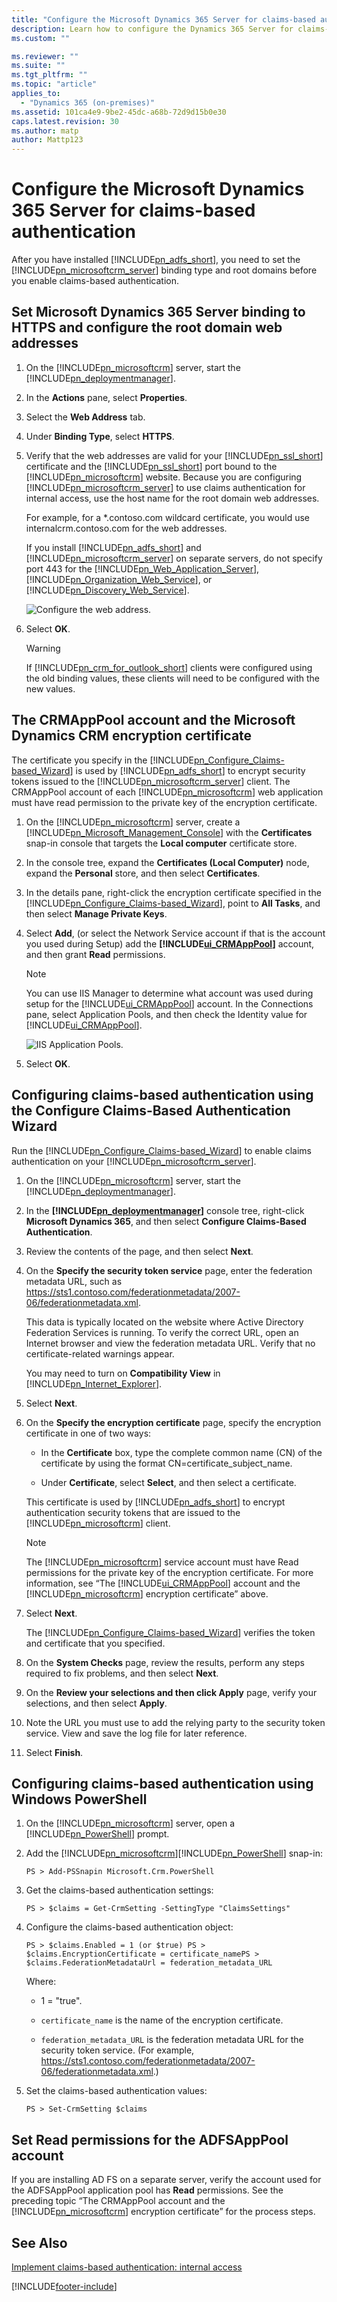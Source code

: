 ```yaml
---
title: "Configure the Microsoft Dynamics 365 Server for claims-based authentication | Microsoft Docs"
description: Learn how to configure the Dynamics 365 Server for claims-based authentication with Dynamics 365 Customer Engagement (on-premises)
ms.custom: ""

ms.reviewer: ""
ms.suite: ""
ms.tgt_pltfrm: ""
ms.topic: "article"
applies_to: 
  - "Dynamics 365 (on-premises)"
ms.assetid: 101ca4e9-9be2-45dc-a68b-72d9d15b0e30
caps.latest.revision: 30
ms.author: matp
author: Mattp123
---
```

# Configure the Microsoft Dynamics 365 Server for claims-based authentication



After you have installed [!INCLUDE[pn_adfs_short](../includes/pn-adfs-short.md)], you need to set the [!INCLUDE[pn_microsoftcrm_server](../includes/pn-microsoftcrm-server.md)] binding type and root domains before you enable claims-based authentication.  
  
<a name="BKMK_server_binding"></a>   
## Set Microsoft Dynamics 365 Server binding to HTTPS and configure the root domain web addresses  
  
1.  On the [!INCLUDE[pn_microsoftcrm](../includes/pn-microsoftcrm.md)] server, start the [!INCLUDE[pn_deploymentmanager](../includes/pn-deploymentmanager.md)].  
  
2.  In the **Actions** pane, select **Properties**.  
  
3.  Select the **Web Address** tab.  
  
4.  Under **Binding Type**, select **HTTPS**.  
  
5.  Verify that the web addresses are valid for your [!INCLUDE[pn_ssl_short](../includes/pn-ssl-short.md)] certificate and the [!INCLUDE[pn_ssl_short](../includes/pn-ssl-short.md)] port bound to the [!INCLUDE[pn_microsoftcrm](../includes/pn-microsoftcrm.md)] website. Because you are configuring [!INCLUDE[pn_microsoftcrm_server](../includes/pn-microsoftcrm-server.md)] to use claims authentication for internal access, use the host name for the root domain web addresses.  
  
     For example, for a *.contoso.com wildcard certificate, you would use internalcrm.contoso.com for the web addresses.  
  
     If you install [!INCLUDE[pn_adfs_short](../includes/pn-adfs-short.md)] and [!INCLUDE[pn_microsoftcrm_server](../includes/pn-microsoftcrm-server.md)] on separate servers, do not specify port 443 for the [!INCLUDE[pn_Web_Application_Server](../includes/pn-web-application-server.md)], [!INCLUDE[pn_Organization_Web_Service](../includes/pn-organization-web-service.md)], or [!INCLUDE[pn_Discovery_Web_Service](../includes/pn-discovery-web-service.md)].  
  
     ![Configure the web address.](media/crm-itpro-claimswp-config.PNG "Configure the web address")  
  
6.  Select **OK**.  
  
    > [!WARNING]
    >  If [!INCLUDE[pn_crm_for_outlook_short](../includes/pn-crm-for-outlook-short.md)] clients were configured using the old binding values, these clients will need to be configured with the new values.  
  
<a name="BKMK_crmapppool"></a>   
## The CRMAppPool account and the Microsoft Dynamics CRM encryption certificate  
 The certificate you specify in the [!INCLUDE[pn_Configure_Claims-based_Wizard](../includes/pn-configure-claims-based-wizard.md)] is used by [!INCLUDE[pn_adfs_short](../includes/pn-adfs-short.md)] to encrypt security tokens issued to the [!INCLUDE[pn_microsoftcrm_server](../includes/pn-microsoftcrm-server.md)] client. The CRMAppPool account of each [!INCLUDE[pn_microsoftcrm](../includes/pn-microsoftcrm.md)] web application must have read permission to the private key of the encryption certificate.  
  
1.  On the [!INCLUDE[pn_microsoftcrm](../includes/pn-microsoftcrm.md)] server, create a [!INCLUDE[pn_Microsoft_Management_Console](../includes/pn-microsoft-management-console.md)] with the **Certificates** snap-in console that targets the **Local computer** certificate store.  
  
2.  In the console tree, expand the **Certificates (Local Computer)** node, expand the **Personal** store, and then select **Certificates**.  
  
3.  In the details pane, right-click the encryption certificate specified in the [!INCLUDE[pn_Configure_Claims-based_Wizard](../includes/pn-configure-claims-based-wizard.md)], point to **All Tasks**, and then select **Manage Private Keys**.  
  
4.  Select **Add**, (or select the Network Service account if that is the account you used during Setup) add the **[!INCLUDE[ui_CRMAppPool](../includes/ui-crmapppool.md)]** account, and then grant **Read** permissions.  
  
    > [!NOTE]
    >  You can use IIS Manager to determine what account was used during setup for the [!INCLUDE[ui_CRMAppPool](../includes/ui-crmapppool.md)] account. In the Connections pane, select Application Pools, and then check the Identity value for [!INCLUDE[ui_CRMAppPool](../includes/ui-crmapppool.md)].  
  
     ![IIS Application Pools.](media/crm-itpro-claimswp-apppool.png "IIS Application Pools")  
  
5.  Select **OK**.  
  
<a name="BKMK_configure_wizard"></a>   
## Configuring claims-based authentication using the Configure Claims-Based Authentication Wizard  
 Run the [!INCLUDE[pn_Configure_Claims-based_Wizard](../includes/pn-configure-claims-based-wizard.md)] to enable claims authentication on your [!INCLUDE[pn_microsoftcrm_server](../includes/pn-microsoftcrm-server.md)].  
  
1.  On the [!INCLUDE[pn_microsoftcrm](../includes/pn-microsoftcrm.md)] server, start the [!INCLUDE[pn_deploymentmanager](../includes/pn-deploymentmanager.md)].  
  
2.  In the **[!INCLUDE[pn_deploymentmanager](../includes/pn-deploymentmanager.md)]** console tree, right-click **Microsoft Dynamics 365**, and then select **Configure Claims-Based Authentication**.  
  
3.  Review the contents of the page, and then select **Next**.  
  
4.  On the **Specify the security token service** page, enter the federation metadata URL, such as https://sts1.contoso.com/federationmetadata/2007-06/federationmetadata.xml.  
  
     This data is typically located on the website where Active Directory Federation Services is running. To verify the correct URL, open an Internet browser and view the federation metadata URL. Verify that no certificate-related warnings appear.  
  
     You may need to turn on **Compatibility View** in [!INCLUDE[pn_Internet_Explorer](../includes/pn-internet-explorer.md)].  
  
5.  Select **Next**.  
  
6.  On the **Specify the encryption certificate** page, specify the encryption certificate in one of two ways:  
  
    -   In the **Certificate** box, type the complete common name (CN) of the certificate by using the format CN=certificate_subject_name.  
  
    -   Under **Certificate**, select **Select**, and then select a certificate.  
  
     This certificate is used by [!INCLUDE[pn_adfs_short](../includes/pn-adfs-short.md)] to encrypt authentication security tokens that are issued to the [!INCLUDE[pn_microsoftcrm](../includes/pn-microsoftcrm.md)] client.  
  
    > [!NOTE]
    >  The [!INCLUDE[pn_microsoftcrm](../includes/pn-microsoftcrm.md)] service account must have Read permissions for the private key of the encryption certificate. For more information, see “The [!INCLUDE[ui_CRMAppPool](../includes/ui-crmapppool.md)] account and the [!INCLUDE[pn_microsoftcrm](../includes/pn-microsoftcrm.md)] encryption certificate” above.  
  
7.  Select **Next**.  
  
     The [!INCLUDE[pn_Configure_Claims-based_Wizard](../includes/pn-configure-claims-based-wizard.md)] verifies the token and certificate that you specified.  
  
8.  On the **System Checks** page, review the results, perform any steps required to fix problems, and then select **Next**.  
  
9. On the **Review your selections and then click Apply** page, verify your selections, and then select **Apply**.  
  
10. Note the URL you must use to add the relying party to the security token service. View and save the log file for later reference.  
  
11. Select **Finish**.  
  
<a name="BKMK_powershell"></a>   
## Configuring claims-based authentication using Windows PowerShell  
  
1.  On the [!INCLUDE[pn_microsoftcrm](../includes/pn-microsoftcrm.md)] server, open a [!INCLUDE[pn_PowerShell](../includes/pn-powershell.md)] prompt.  
  
2.  Add the [!INCLUDE[pn_microsoftcrm](../includes/pn-microsoftcrm.md)][!INCLUDE[pn_PowerShell](../includes/pn-powershell.md)] snap-in:  
  
    ```  
    PS > Add-PSSnapin Microsoft.Crm.PowerShell   
    ```  
  
3.  Get the claims-based authentication settings:  
  
    ```  
    PS > $claims = Get-CrmSetting -SettingType "ClaimsSettings"   
    ```  
  
4.  Configure the claims-based authentication object:  
  
    ```  
    PS > $claims.Enabled = 1 (or $true) PS > $claims.EncryptionCertificate = certificate_namePS > $claims.FederationMetadataUrl = federation_metadata_URL  
    ```  
  
     Where:  
  
    -   1 = "true".  
  
    -   `certificate_name` is the name of the encryption certificate.  
  
    -   `federation_metadata_URL` is the federation metadata URL for the security token service. (For example, https://sts1.contoso.com/federationmetadata/2007-06/federationmetadata.xml.)  
  
5.  Set the claims-based authentication values:  
  
    ```  
    PS > Set-CrmSetting $claims  
    ```  
  
<a name="BKMK_adfsapppool"></a>   
## Set Read permissions for the ADFSAppPool account  
 If you are installing AD FS on a separate server, verify the account used for the ADFSAppPool application pool has **Read** permissions. See the preceding topic “The CRMAppPool account and the [!INCLUDE[pn_microsoftcrm](../includes/pn-microsoftcrm.md)] encryption certificate” for the process steps.  
  
## See Also  
 [Implement claims-based authentication: internal access](implement-claims-based-authentication-internal-access.md)



[!INCLUDE[footer-include](../../../includes/footer-banner.md)]

